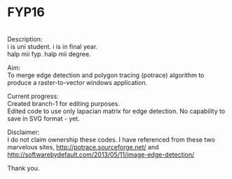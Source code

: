 # FYP16
</br>
Description: </br> i is uni student. i is in final year.</br>
halp mii fyp. halp mii degree.
</br>

Aim: </br> To merge edge detection and polygon tracing (potrace) algorithm to produce a raster-to-vector windows application.
</br>

Current progress: </br> Created branch-1  for editing purposes. </br> Edited code to use only lapacian matrix for edge detection. No capability to save in SVG format - yet. 
</br>

Disclaimer: </br> I do not claim ownership these codes. I have referenced from these two marvelous sites, http://potrace.sourceforge.net/ and http://softwarebydefault.com/2013/05/11/image-edge-detection/
</br>

Thank you.
